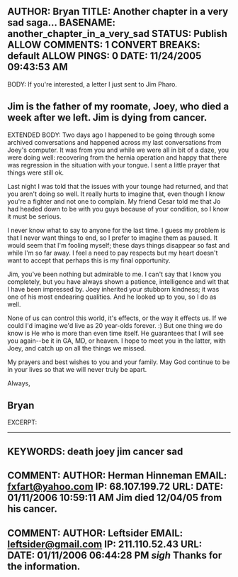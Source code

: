 AUTHOR: Bryan
TITLE: Another chapter in a very sad saga...
BASENAME: another_chapter_in_a_very_sad
STATUS: Publish
ALLOW COMMENTS: 1
CONVERT BREAKS: __default__
ALLOW PINGS: 0
DATE: 11/24/2005 09:43:53 AM
-----
BODY:
If you're interested, a letter I just sent to Jim Pharo.

Jim is the father of my roomate, Joey, who died a week after we left. Jim is dying from cancer.
-----
EXTENDED BODY:
Two days ago I happened to be going through some archived conversations and happened across my last conversations from Joey's computer. It was from you and while we were all in bit of a daze, you were doing well: recovering from the hernia operation and happy that there  was regression in the situation with your tongue. I sent a little prayer that things were still ok.

Last night I was told that the issues with your tounge had returned, and that you aren't doing so well. It really hurts to imagine that, even though I know you're a fighter and not one to complain. My friend Cesar told me that Jo had headed down to be with you guys because of your condition, so I know it must be serious.

I never know what to say to anyone for the last time. I guess my problem is that I never want things to end, so I prefer to imagine them as paused. It would seem that I'm fooling myself; these days things disappear so fast and while I'm so far away. I feel a need to pay respects but my heart doesn't want to accept that perhaps this is my final opportunity.

Jim, you've been nothing but admirable to me. I can't say that I know you completely, but you have always shown a patience, intelligence and wit that I have been impressed by. Joey inherited your stubborn kindness; it was one of his most endearing qualities. And he looked up to you, so I do as well.

None of us can control this world, it's effects, or the way it effects us. If we could I'd imagine we'd live as 20 year-olds forever. :) But one thing we do know is He who is more than even time itself. He guarantees that I will see you again--be it in GA, MD, or heaven. I hope to meet you in the latter, with Joey, and catch up on all the things we missed.

My prayers and best wishes to you and your family. May God continue to be in your lives so that we will never truly be apart.

Always,

Bryan
-----
EXCERPT:

-----
KEYWORDS:
death joey jim cancer sad
-----

COMMENT:
AUTHOR: Herman Hinneman
EMAIL: fxfart@yahoo.com
IP: 68.107.199.72
URL: 
DATE: 01/11/2006 10:59:11 AM
Jim died 12/04/05 from his cancer.
-----

COMMENT:
AUTHOR: Leftsider
EMAIL: leftsider@gmail.com
IP: 211.110.52.43
URL: 
DATE: 01/11/2006 06:44:28 PM
*sigh*
Thanks for the information.
-----



